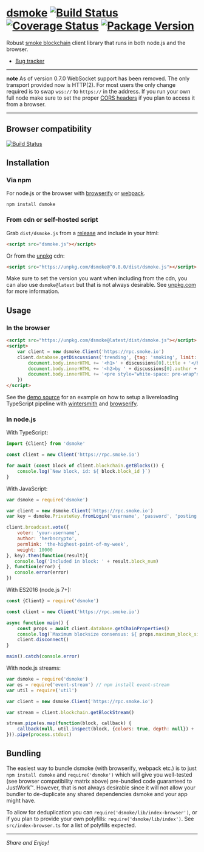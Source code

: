 
# [dsmoke](https://github.com/herbncrypto/dsmoke) [![Build Status](https://img.shields.io/circleci/project/github/herbncrypto/dsmoke.svg?style=flat-square)](https://circleci.com/gh/herbncrypto/workflows/dsmoke) [![Coverage Status](https://img.shields.io/coveralls/jnordberg/dsteem.svg?style=flat-square)](https://coveralls.io/github/jnordberg/dsteem?branch=master) [![Package Version](https://img.shields.io/npm/v/dsmoke.svg?style=flat-square)](https://www.npmjs.com/package/dsmoke)

Robust [smoke blockchain](https://smoke.io) client library that runs in both node.js and the browser.

* [Bug tracker](https://github.com/herbncrypto/dsmoke/issues)

---

**note** As of version 0.7.0 WebSocket support has been removed. The only transport provided now is HTTP(2). For most users the only change required is to swap `wss://` to `https://` in the address. If you run your own full node make sure to set the proper [CORS headers](https://en.wikipedia.org/wiki/Cross-origin_resource_sharing) if you plan to access it from a browser.

---


Browser compatibility
---------------------

[![Build Status](https://saucelabs.com/browser-matrix/jnordberg-dsteem.svg)](https://saucelabs.com/open_sauce/user/jnordberg-dsteem)


Installation
------------

### Via npm

For node.js or the browser with [browserify](https://github.com/substack/node-browserify) or [webpack](https://github.com/webpack/webpack).

```
npm install dsmoke
```

### From cdn or self-hosted script

Grab `dist/dsmoke.js` from a [release](https://github.com/jnordberg/dsmoke/releases) and include in your html:

```html
<script src="dsmoke.js"></script>
```

Or from the [unpkg](https://unpkg.com) cdn:

```html
<script src="https://unpkg.com/dsmoke@^0.8.0/dist/dsmoke.js"></script>
```

Make sure to set the version you want when including from the cdn, you can also use `dsmoke@latest` but that is not always desirable. See [unpkg.com](https://unpkg.com) for more information.


Usage
-----

### In the browser

```html
<script src="https://unpkg.com/dsmoke@latest/dist/dsmoke.js"></script>
<script>
    var client = new dsmoke.Client('https://rpc.smoke.io')
    client.database.getDiscussions('trending', {tag: 'smoking', limit: 1}).then(function(discussions){
        document.body.innerHTML += '<h1>' + discussions[0].title + '</h1>'
        document.body.innerHTML += '<h2>by ' + discussions[0].author + '</h2>'
        document.body.innerHTML += '<pre style="white-space: pre-wrap">' + discussions[0].body + '</pre>'
    })
</script>
```

See the [demo source](https://github.com/herbncrypto/dsmoke/tree/master/examples/comment-feed) for an example on how to setup a livereloading TypeScript pipeline with [wintersmith](https://github.com/jnordberg/wintersmith) and [browserify](https://github.com/substack/node-browserify).

### In node.js

With TypeScript:

```typescript
import {Client} from 'dsmoke'

const client = new Client('https://rpc.smoke.io')

for await (const block of client.blockchain.getBlocks()) {
    console.log(`New block, id: ${ block.block_id }`)
}
```

With JavaScript:

```javascript
var dsmoke = require('dsmoke')

var client = new dsmoke.Client('https://rpc.smoke.io')
var key = dsmoke.PrivateKey.fromLogin('username', 'password', 'posting')

client.broadcast.vote({
    voter: 'your-username',
    author: 'herbncrypto',
    permlink: 'the-highest-point-of-my-week',
    weight: 10000
}, key).then(function(result){
   console.log('Included in block: ' + result.block_num)
}, function(error) {
   console.error(error)
})
```

With ES2016 (node.js 7+):

```javascript
const {Client} = require('dsmoke')

const client = new Client('https://rpc.smoke.io')

async function main() {
    const props = await client.database.getChainProperties()
    console.log(`Maximum blocksize consensus: ${ props.maximum_block_size } bytes`)
    client.disconnect()
}

main().catch(console.error)
```

With node.js streams:

```javascript
var dsmoke = require('dsmoke')
var es = require('event-stream') // npm install event-stream
var util = require('util')

var client = new dsmoke.Client('https://rpc.smoke.io')

var stream = client.blockchain.getBlockStream()

stream.pipe(es.map(function(block, callback) {
    callback(null, util.inspect(block, {colors: true, depth: null}) + '\n')
})).pipe(process.stdout)
```


Bundling
--------

The easiest way to bundle dsmoke (with browserify, webpack etc.) is to just `npm install dsmoke` and `require('dsmoke')` which will give you well-tested (see browser compatibility matrix above) pre-bundled code guaranteed to JustWork™. However, that is not always desirable since it will not allow your bundler to de-duplicate any shared dependencies dsmoke and your app might have.

To allow for deduplication you can `require('dsmoke/lib/index-browser')`, or if you plan to provide your own polyfills: `require('dsmoke/lib/index')`. See `src/index-browser.ts` for a list of polyfills expected.

---

*Share and Enjoy!*
